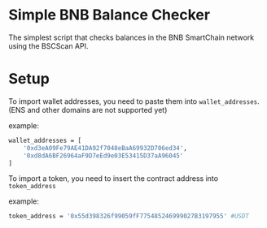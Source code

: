 # Simple BNB Balance Checker

The simplest script that checks balances in the BNB SmartChain network using the BSCScan API.

# Setup

To import wallet addresses, you need to paste them into `wallet_addresses`. (ENS and other domains are not supported yet)

example: 
```sh
wallet_addresses = [
    '0xd3eA09Fe79AE41DA92f7048eBaA69932D706ed34',
    '0xd8dA6BF26964aF9D7eEd9e03E53415D37aA96045'
]
```

To import a token, you need to insert the contract address into `token_address`

example: 
```sh
token_address = '0x55d398326f99059fF775485246999027B3197955' #USDT
```
